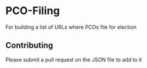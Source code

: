 # PCO-Filing
For building a list of URLs where PCOs file for election

## Contributing
Please submit a pull request on the JSON file to add to it
